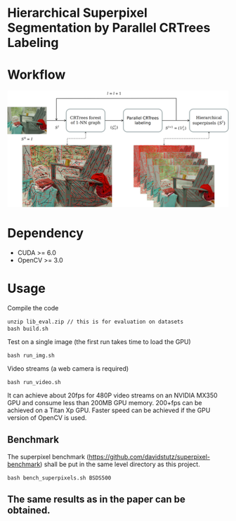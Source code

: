 # Hierarchical Superpixel Segmentation by Parallel CRTrees Labeling
# Workflow
![CRTREES](workflow.png)
# Dependency
- CUDA >= 6.0
- OpenCV >= 3.0
# Usage
Compile the code
```
unzip lib_eval.zip // this is for evaluation on datasets
bash build.sh
```
Test on a single image (the first run takes time to load the GPU)
```
bash run_img.sh
```
Video streams (a web camera is required)
```
bash run_video.sh
```
It can achieve about 20fps for 480P video streams on an NVIDIA MX350 GPU and consume less than 200MB GPU memory. 200+fps can be achieved on a Titan Xp GPU. Faster speed can be achieved if the GPU version of OpenCV is used.
## Benchmark
The superpixel benchmark (https://github.com/davidstutz/superpixel-benchmark) shall be put in the same level directory as this project.
```
bash bench_superpixels.sh BSDS500
```
## The same results as in the paper can be obtained.
